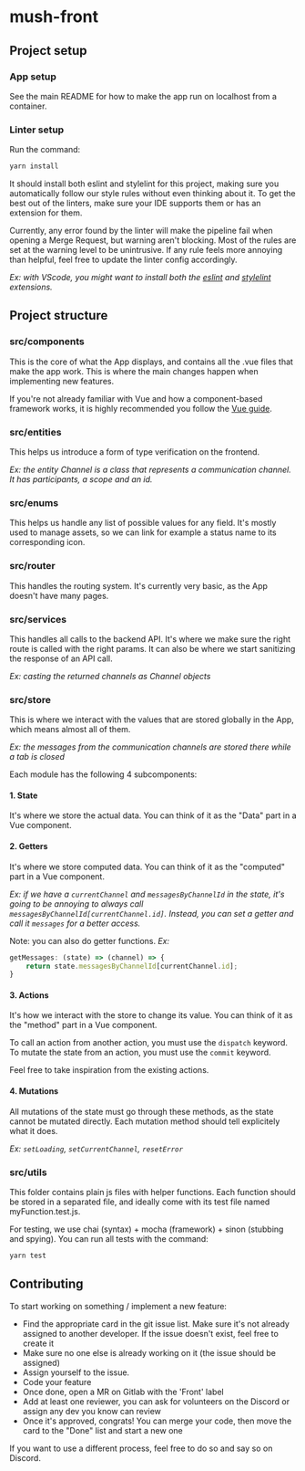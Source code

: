 # mush-front

## Project setup

### App setup

See the main README for how to make the app run on localhost from a container.

### Linter setup

Run the command:

```bash
yarn install
```

It should install both eslint and stylelint for this project, making sure you automatically follow our style rules without even thinking about it. To get the best out of the linters, make sure your IDE supports them or has an extension for them.

Currently, any error found by the linter will make the pipeline fail when opening a Merge Request, but warning aren't blocking. Most of the rules are set at the warning level to be unintrusive. If any rule feels more annoying than helpful, feel free to update the linter config accordingly.

_Ex: with VScode, you might want to install both the [eslint](https://github.com/Microsoft/vscode-eslint) and [stylelint](https://github.com/stylelint/vscode-stylelint) extensions._

## Project structure

### src/components

This is the core of what the App displays, and contains all the .vue files that make the app work. This is where the main changes happen when implementing new features.

If you're not already familiar with Vue and how a component-based framework works, it is highly recommended you follow the [Vue guide](https://vuejs.org/v2/guide/).

### src/entities

This helps us introduce a form of type verification on the frontend.

_Ex: the entity Channel is a class that represents a communication channel. It has participants, a scope and an id._

### src/enums

This helps us handle any list of possible values for any field. It's mostly used to manage assets, so we can link for example a status name to its corresponding icon.

### src/router

This handles the routing system. It's currently very basic, as the App doesn't have many pages.

### src/services

This handles all calls to the backend API. It's where we make sure the right route is called with the right params. It can also be where we start sanitizing the response of an API call.

_Ex: casting the returned channels as Channel objects_

### src/store

This is where we interact with the values that are stored globally in the App, which means almost all of them.

_Ex: the messages from the communication channels are stored there while a tab is closed_

Each module has the following 4 subcomponents:

#### 1. State

It's where we store the actual data. You can think of it as the "Data" part in a Vue component.

#### 2. Getters

It's where we store computed data. You can think of it as the "computed" part in a Vue component.

_Ex: if we have a `currentChannel` and `messagesByChannelId` in the state, it's going to be annoying to always call `messagesByChannelId[currentChannel.id]`. Instead, you can set a getter and call it `messages` for a better access._

Note: you can also do getter functions. _Ex:_

```js
getMessages: (state) => (channel) => {
    return state.messagesByChannelId[currentChannel.id];
}
```

#### 3. Actions

It's how we interact with the store to change its value. You can think of it as the "method" part in a Vue component.

To call an action from another action, you must use the `dispatch` keyword.
To mutate the state from an action, you must use the `commit` keyword.

Feel free to take inspiration from the existing actions.

#### 4. Mutations

All mutations of the state must go through these methods, as the state cannot be mutated directly. Each mutation method should tell explicitely what it does.

_Ex: `setLoading`, `setCurrentChannel`, `resetError`_

### src/utils

This folder contains plain js files with helper functions. Each function should be stored in a separated file, and ideally come with its test file named myFunction.test.js.

For testing, we use chai (syntax) + mocha (framework) + sinon (stubbing and spying). You can run all tests with the command:

```bash
yarn test
```

## Contributing


To start working on something / implement a new feature:

- Find the appropriate card in the git issue list. Make sure it's not already assigned to another developer. If the issue doesn't exist, feel free to create it
- Make sure no one else is already working on it (the issue should be assigned)
- Assign yourself to the issue.
- Code your feature
- Once done, open a MR on Gitlab with the 'Front' label
- Add at least one reviewer, you can ask for volunteers on the Discord or assign any dev you know can review
- Once it's approved, congrats! You can merge your code, then move the card to the "Done" list and start a new one

If you want to use a different process, feel free to do so and say so on Discord.
